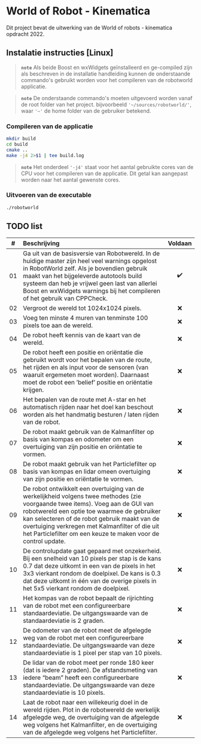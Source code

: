 # World of Robot - Kinematica

Dit project bevat de uitwerking van de World of robots - kinematica opdracht 2022.

## Instalatie instructies [Linux]

> **```note```** Als beide Boost en wxWidgets geïnstalleerd en ge-compiled zijn als beschreven in de installatie handleiding kunnen de onderstaande commando's gebruikt worden voor het compileren van de robotworld applicatie.

> **```note```** De onderstaande commando's moeten uitgevoerd worden vanaf de root folder van het project. bijvoorbeeld ```'~/sources/robotworld/'```, waar ```'~'``` de home folder van de gebruiker betekend. 

### Compileren van de applicatie

```bash
mkdir build
cd build
cmake ..
make -j4 2>$1 | tee build.log
```

> **```note```** Het onderdeel ```'-j4'``` staat voor het aantal gebruikte cores van de CPU voor het compileren van de applicatie. Dit getal kan aangepast worden naar het aantal gewenste cores.

### Uitvoeren van de executable

```bash
./robotworld
```

## TODO list

|#|Beschrijving|Voldaan|
|:---:|:---|:---:|
|01|Ga uit van de basisversie van Robotwereld. In de huidige master zijn heel veel warnings opgelost in RobotWorld zelf. Als je bovendien gebruik maakt van het bijgeleverde autotools build systeem dan heb je vrijwel geen last van allerlei Boost en wxWidgets warnings bij het compileren of het gebruik van CPPCheck.|:heavy_check_mark:|
|02|Vergroot de wereld tot 1024x1024 pixels.|:x:|
|03|Voeg ten minste 4 muren van tenminste 100 pixels toe aan de wereld.|:x:|
|04|De robot heeft kennis van de kaart van de wereld.|:x:|
|05|De robot heeft een positie en oriëntatie die gebruikt wordt voor het bepalen van de route, het rijden en als input voor de sensoren (van waaruit ergemeten moet worden). Daarnaast moet de robot een ’belief’ positie en oriëntatie krijgen.|:x:|
|06|Het bepalen van de route met A-star en het automatisch rijden naar het doel kan beschout worden als het handmatig besturen / laten rijden van de robot.|:x:|
|07|De robot maakt gebruik van de Kalmanfilter op basis van kompas en odometer om een overtuiging van zijn positie en oriëntatie te vormen.|:x:|
|08|De robot maakt gebruik van het Particlefilter op basis van kompas en lidar omeen overtuiging van zijn positie en oriëntatie te vormen.|:x:|
|09|De robot ontwikkelt een overtuiging van de werkelijkheid volgens twee methodes (zie voorgaande twee items). Voeg aan de GUI van robotwereld een optie toe waarmee de gebruiker kan selecteren of de robot gebruik maakt van de overtuiging verkregen met Kalmanfilter of die uit het Particlefilter om een keuze te maken voor de control update.|:x:|
|10|De controlupdate gaat gepaard met onzekerheid. Bij een snelheid van 10 pixels per stap is de kans 0.7 dat deze uitkomt in een van de pixels in het 3x3 vierkant rondom de doelpixel. De kans is 0.3 dat deze uitkomt in één van de overige pixels in het 5x5 vierkant rondom de doelpixel.|:x:|
|11|Het kompas van de robot bepaalt de rijrichting van de robot met een configureerbare standaardeviatie. De uitgangswaarde van de standaardeviatie is 2 graden.|:x:|
|12|De odometer van de robot meet de afgelegde weg van de robot met een configureerbare standaardeviatie. De uitgangswaarde van deze standaardeviatie is 1 pixel per stap van 10 pixels.|:x:|
|13|De lidar van de robot meet per ronde 180 keer (dat is iedere 2 graden). De afstandsmeting van iedere “beam” heeft een configureerbare standaardeviatie. De uitgangswaarde van deze standaardeviatie is 10 pixels.|:x:|
|14|Laat de robot naar een willekeurig doel in de wereld rijden. Plot in de robotwereld de werkelijk afgelegde weg, de overtuiging van de afgelegde weg volgens het Kalmanfilter, en de overtuiging van de afgelegde weg volgens het Particlefilter.|:x:|
